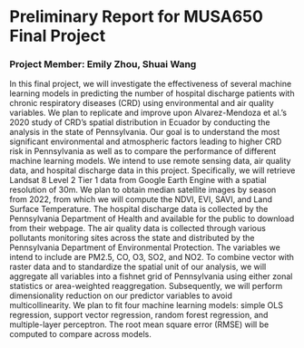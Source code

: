 # Preliminary Report for MUSA650 Final Project

### Project Member: Emily Zhou, Shuai Wang

In this final project, we will investigate the effectiveness of several machine learning models in predicting the number of hospital discharge patients with chronic respiratory diseases (CRD) using environmental and air quality variables. We plan to replicate and improve upon Alvarez-Mendoza et al.’s 2020  study of CRD’s spatial distribution in Ecuador by conducting the analysis in the state of Pennsylvania. Our goal is to understand the most significant environmental and atmospheric factors leading to higher CRD risk in Pennsylvania as well as to compare the performance of different machine learning models. We intend to use remote sensing data, air quality data, and hospital discharge data in this project. Specifically, we will retrieve Landsat 8 Level 2 Tier 1 data from Google Earth Engine with a spatial resolution of 30m. We plan to obtain median satellite images by season from 2022, from which we will compute the NDVI, EVI, SAVI, and Land Surface Temperature. The hospital discharge data is collected by the Pennsylvania Department of Health and available for the public to download from their webpage. The air quality data is collected through various pollutants monitoring sites across the state and distributed by the Pennsylvania Department of Environmental Protection. The variables we intend to include are PM2.5, CO, O3, SO2, and NO2. To combine vector with raster data and to standardize the spatial unit of our analysis, we will aggregate all variables into a fishnet grid of Pennsylvania using either zonal statistics or area-weighted reaggregation. Subsequently, we will perform dimensionality reduction on our predictor variables to avoid multicollinearity. We plan to fit four machine learning models: simple OLS regression, support vector regression, random forest regression, and multiple-layer perceptron. The root mean square error (RMSE) will be computed to compare across models.

